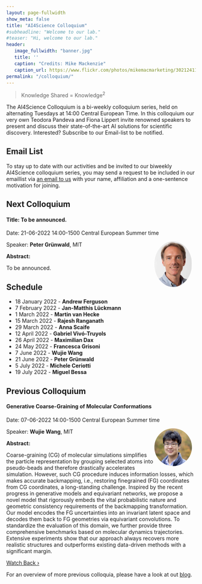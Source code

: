 ```yaml
---
layout: page-fullwidth 
show_meta: false
title: "AI4Science Colloquium"
#subheadline: "Welcome to our lab."
#teaser: "Hi, welcome to our lab."
header:
   image_fullwidth: "banner.jpg"
   title: ''
   caption: "Credits: Mike Mackenzie"
   caption_url: https://www.flickr.com/photos/mikemacmarketing/30212411048
permalink: "/colloquium/"
---
```

> Knowledge Shared = Knowledge<sup>2</sup>


The AI4Science Colloquium is a bi-weekly colloquium series, held on alternating Tuesdays at 14:00 Central European Time. In this colloquium our very own Teodora Pandeva and Fiona Lippert invite renowned speakers to present and discuss their state-of-the-art AI solutions for scientific discovery. Interested? Subscribe to our Email-list to be notified.

## Email List
To stay up to date with our activities and be invited to our biweekly AI4Science colloquium series, you may send a request to be included in our emaillist via [an email to us][9] with your name, affiliation and a one-sentence motivation for joining.

## Next Colloquium

#### Title: To be announced.

Date: 21-06-2022 14:00-1500 Central European Summer time


 <img src="../people/PeterGrunwald.jpeg"
     alt="PeterGrunwald.jpeg"
     width="100"
     style="float: right; margin-right: 10px; border-radius:50%;" />

Speaker: **Peter Grünwald**, MIT

**Abstract:** <br/>

To be announced.


## Schedule

- 18 January 2022 - **Andrew Ferguson**
- 7 February 2022 - **Jan-Matthis Lückmann** 
- 1 March 2022 - **Martin van Hecke**
- 15 March 2022 - **Rajesh Ranganath**
- 29 March 2022 - **Anna Scaife**
- 12 April 2022 - **Gabriel Vivó-Truyols**
- 26 April 2022 - **Maximilian Dax**
- 24 May 2022 - **Francesca Grisoni**
- 7 June 2022 - **Wujie Wang**
- 21 June 2022 - **Peter Grünwald**
- 5 July 2022 - **Michele Ceriotti**
- 19 July 2022 - **Miguel Bessa**


## Previous Colloquium

#### Generative Coarse-Graining of Molecular Conformations

Date: 07-06-2022 14:00-1500 Central European Summer time


 <img src="../people/WujieWang.jpeg"
     alt="WujieWang.jpeg"
     width="100"
     style="float: right; margin-right: 10px; border-radius:50%;" />

Speaker: **Wujie Wang**, MIT

**Abstract:** <br/>

Coarse-graining (CG) of molecular simulations simplifies the particle representation by grouping selected atoms into pseudo-beads and therefore drastically accelerates simulation. However, such CG procedure induces information losses, which makes accurate backmapping, i.e., restoring finegrained (FG) coordinates from CG coordinates, a long-standing challenge. Inspired by the recent progress in generative models and equivariant networks, we propose a novel model that rigorously embeds the vital probabilistic nature and geometric consistency requirements of the backmapping transformation. Our model encodes the FG uncertainties into an invariant latent space and decodes them back to FG geometries via equivariant convolutions. To standardize the evaluation of this domain, we further provide three comprehensive benchmarks based on molecular dynamics trajectories. Extensive experiments show that our approach always recovers more realistic structures and outperforms existing data-driven methods with a significant margin.


<a class="radius button small" href="https://drive.google.com/file/d/1nvc1Gr9vJ-NGJkWcPmuRKEwG1o5Wwvbe/view?usp=sharing">Watch Back ›</a>

For an overview of more  previous colloquia, please have a look at out [blog][2].

[1]: https://bereau.group/
[2]: /blog/
[9]: /contact/
[3]:https://github.com/undark-lab/swyft
[4]:https://arxiv.org/abs/2011.13951
[5]:http://www.mathben.com/
[6]:https://pubs.acs.org/doi/10.1021/acs.jctc.0c00981
[7]:https://github.com/Ensing-Laboratory/FABULOUS
[8]:www.evozyne.com

